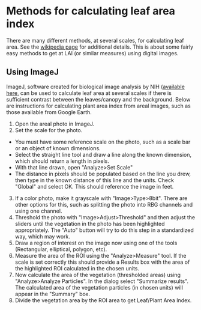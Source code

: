 # Methods for calculating leaf area index

There are many different methods, at several scales, for calculating leaf area. See the [wikipedia page](https://en.wikipedia.org/wiki/Leaf_area_index) for additional details. This is about some fairly easy methods to get at LAI (or similar measures) using digital images.

## Using ImageJ

ImageJ, software created for biological image analysis by NIH ([available here](https://imagej.nih.gov/ij/), can be used to calculate leaf area at several scales if there is sufficient contrast between the leaves/canopy and the background. Below are instructions for calculating plant area index from areal images, such as those available from Google Earth.

1. Open the areal photo in ImageJ.
2. Set the scale for the photo.
  - You must have some reference scale on the photo, such as a scale bar or an object of known dimensions.
  - Select the straight line tool and draw a line along the known dimension, which should return a length in pixels.
  - With that line drawn, open "Analyze>Set Scale"
  - The distance in pixels should be populated based on the line you drew, then type in the known distance of this line and the units. Check "Global" and select OK. This should reference the image in feet.
3. If a color photo, make it grayscale with "Image>Type>8bit". There are other options for this, such as splitting the photo into RBG channels and using one channel.
4. Threshold the photo with "Image>Adjust>Threshold" and then adjust the sliders until the vegetation in the photo has been highlighted appropriately. The "Auto" button will try to do this step in a standardized way, which may work.
5. Draw a region of interest on the image now using one of the tools (Rectangular, elliptical, polygon, etc).
6. Measure the area of the ROI using the "Analyze>Measure" tool. If the scale is set correctly this should provide a Results box with the area of the highlighted ROI calculated in the chosen units.
7. Now calculate the area of the vegetation (thresholded areas) using "Analyze>Analyze Particles". In the dialog select "Summarize results". The calculated area of the vegetation particles (in chosen units) will appear in the "Summary" box.
8. Divide the vegetation area by the ROI area to get Leaf/Plant Area Index.
